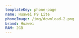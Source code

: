 ```yaml
---
templateKey: phone-page
name: Huawei P9 Lite
phoneImage: /img/download-2.png
brand: Huawei
RAM: 2GB
---
```

